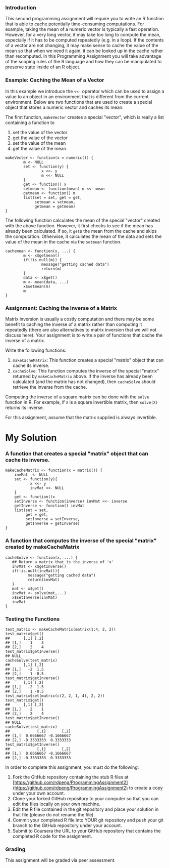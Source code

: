 ### Introduction

This second programming assignment will require you to write an R
function that is able to cache potentially time-consuming computations.
For example, taking the mean of a numeric vector is typically a fast
operation. However, for a very long vector, it may take too long to
compute the mean, especially if it has to be computed repeatedly (e.g.
in a loop). If the contents of a vector are not changing, it may make
sense to cache the value of the mean so that when we need it again, it
can be looked up in the cache rather than recomputed. In this
Programming Assignment you will take advantage of the scoping rules of
the R language and how they can be manipulated to preserve state inside
of an R object.

### Example: Caching the Mean of a Vector

In this example we introduce the `<<-` operator which can be used to
assign a value to an object in an environment that is different from the
current environment. Below are two functions that are used to create a
special object that stores a numeric vector and caches its mean.

The first function, `makeVector` creates a special "vector", which is
really a list containing a function to

1.  set the value of the vector
2.  get the value of the vector
3.  set the value of the mean
4.  get the value of the mean

<!-- -->

    makeVector <- function(x = numeric()) {
            m <- NULL
            set <- function(y) {
                    x <<- y
                    m <<- NULL
            }
            get <- function() x
            setmean <- function(mean) m <<- mean
            getmean <- function() m
            list(set = set, get = get,
                 setmean = setmean,
                 getmean = getmean)
    }

The following function calculates the mean of the special "vector"
created with the above function. However, it first checks to see if the
mean has already been calculated. If so, it `get`s the mean from the
cache and skips the computation. Otherwise, it calculates the mean of
the data and sets the value of the mean in the cache via the `setmean`
function.

    cachemean <- function(x, ...) {
            m <- x$getmean()
            if(!is.null(m)) {
                    message("getting cached data")
                    return(m)
            }
            data <- x$get()
            m <- mean(data, ...)
            x$setmean(m)
            m
    }

### Assignment: Caching the Inverse of a Matrix

Matrix inversion is usually a costly computation and there may be some
benefit to caching the inverse of a matrix rather than computing it
repeatedly (there are also alternatives to matrix inversion that we will
not discuss here). Your assignment is to write a pair of functions that
cache the inverse of a matrix.

Write the following functions:

1.  `makeCacheMatrix`: This function creates a special "matrix" object
    that can cache its inverse.
2.  `cacheSolve`: This function computes the inverse of the special
    "matrix" returned by `makeCacheMatrix` above. If the inverse has
    already been calculated (and the matrix has not changed), then
    `cacheSolve` should retrieve the inverse from the cache.

Computing the inverse of a square matrix can be done with the `solve`
function in R. For example, if `X` is a square invertible matrix, then
`solve(X)` returns its inverse.

For this assignment, assume that the matrix supplied is always
invertible.

# My Solution
### A function that creates a special "matrix" object that can cache its inverse.
    makeCacheMatrix <- function(x = matrix()) {
        invMat  <- NULL
        set <- function(y){
               x <<- y
               invMat <<- NULL
        }
        get <- function()x
        setInverse <- function(inverse) invMat <<- inverse
        getInverse <- function() invMat   
        list(set = set, 
             get = get, 
             setInverse = setInverse, 
             getInverse = getInverse)
    }

### A function that computes the inverse of the special "matrix" created by makeCacheMatrix

    cacheSolve <- function(x, ...) {
       ## Return a matrix that is the inverse of 'x'
       invMat <- x$getInverse()
       if(!is.null(invMat)){
              message("getting cached data")
              return(invMat)
       }
       mat <- x$get()
       invMat <- solve(mat,...)
       x$setInverse(invMat)
       invMat
    }


### Testing the Functions
    
    test_matrix <- makeCacheMatrix(matrix(1:4, 2, 2))
    test_matrix$get()
    ##      [,1] [,2]
    ## [1,]    1    3
    ## [2,]    2    4
    test_matrix$getInverse()
    ## NULL
    cacheSolve(test_matrix)
    ##      [,1] [,2]
    ## [1,]   -2  1.5
    ## [2,]    1 -0.5
    test_matrix$getInverse()
    ##      [,1] [,2]
    ## [1,]   -2  1.5
    ## [2,]    1 -0.5
    test_matrix$set(matrix(c(2, 2, 1, 4), 2, 2))
    test_matrix$get()
    ##      [,1] [,2]
    ## [1,]    2    1
    ## [2,]    2    4
    test_matrix$getInverse()
    ## NULL
    cacheSolve(test_matrix)
    ##            [,1]       [,2]
    ## [1,]  0.6666667 -0.1666667
    ## [2,] -0.3333333  0.3333333  
    test_matrix$getInverse()
    ##            [,1]       [,2]
    ## [1,]  0.6666667 -0.1666667
    ## [2,] -0.3333333  0.3333333

In order to complete this assignment, you must do the following:

1.  Fork the GitHub repository containing the stub R files at
    [https://github.com/rdpeng/ProgrammingAssignment2](https://github.com/rdpeng/ProgrammingAssignment2)
    to create a copy under your own account.
2.  Clone your forked GitHub repository to your computer so that you can
    edit the files locally on your own machine.
3.  Edit the R file contained in the git repository and place your
    solution in that file (please do not rename the file).
4.  Commit your completed R file into YOUR git repository and push your
    git branch to the GitHub repository under your account.
5.  Submit to Coursera the URL to your GitHub repository that contains
    the completed R code for the assignment.

### Grading

This assignment will be graded via peer assessment.

